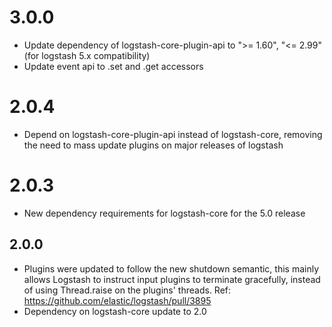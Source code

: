 # 3.0.0
  - Update dependency of logstash-core-plugin-api to ">= 1.60", "<= 2.99" (for logstash 5.x compatibility)
  - Update event api to .set and .get accessors

# 2.0.4
  - Depend on logstash-core-plugin-api instead of logstash-core, removing the need to mass update plugins on major releases of logstash

# 2.0.3
  - New dependency requirements for logstash-core for the 5.0 release

## 2.0.0
 - Plugins were updated to follow the new shutdown semantic, this mainly allows Logstash to instruct input plugins to terminate gracefully, 
   instead of using Thread.raise on the plugins' threads. Ref: https://github.com/elastic/logstash/pull/3895
 - Dependency on logstash-core update to 2.0
